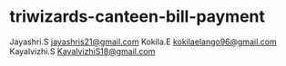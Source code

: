 # triwizards-canteen-bill-payment
Jayashri.S
jayashris21@gmail.com
Kokila.E
kokilaelango96@gmail.com
Kayalvizhi.S
KayalvizhiS18@gmail.com